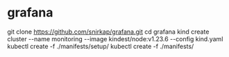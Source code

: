 # grafana
git clone https://github.com/snirkap/grafana.git
cd grafana 
kind create cluster --name monitoring --image kindest/node:v1.23.6 --config kind.yaml
kubectl create -f ./manifests/setup/
kubectl create -f ./manifests/
